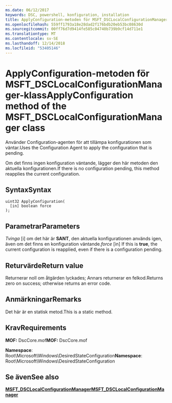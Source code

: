 ```yaml
---
ms.date: 06/12/2017
keywords: DSC, powershell, konfiguration, installation
title: ApplyConfiguration-metoden för MSFT_DSCLocalConfigurationManager-klass
ms.openlocfilehash: 559ff1793a18e28dad2f176bdb20eb53bc08630d
ms.sourcegitcommit: 00ff76d7d9414fe585c04740b739b9cf14d711e1
ms.translationtype: MT
ms.contentlocale: sv-SE
ms.lasthandoff: 12/14/2018
ms.locfileid: "53405146"
---
```

# <a name="applyconfiguration-method-of-the-msftdsclocalconfigurationmanager-class"></a><span data-ttu-id="a07d5-103">ApplyConfiguration-metoden för MSFT_DSCLocalConfigurationManager-klass</span><span class="sxs-lookup"><span data-stu-id="a07d5-103">ApplyConfiguration method of the MSFT_DSCLocalConfigurationManager class</span></span>

<span data-ttu-id="a07d5-104">Använder Configuration-agenten för att tillämpa konfigurationen som väntar.</span><span class="sxs-lookup"><span data-stu-id="a07d5-104">Uses the Configuration Agent to apply the configuration that is pending.</span></span>

<span data-ttu-id="a07d5-105">Om det finns ingen konfiguration väntande, lägger den här metoden den aktuella konfigurationen.</span><span class="sxs-lookup"><span data-stu-id="a07d5-105">If there is no configuration pending, this method reapplies the current configuration.</span></span>

## <a name="syntax"></a><span data-ttu-id="a07d5-106">Syntax</span><span class="sxs-lookup"><span data-stu-id="a07d5-106">Syntax</span></span>

```mof
uint32 ApplyConfiguration(
  [in] boolean force
);
```

## <a name="parameters"></a><span data-ttu-id="a07d5-107">Parametrar</span><span class="sxs-lookup"><span data-stu-id="a07d5-107">Parameters</span></span>

<span data-ttu-id="a07d5-108">*Tvinga* \[i\] om det här är **SANT**, den aktuella konfigurationen används igen, även om det finns en konfiguration väntande.</span><span class="sxs-lookup"><span data-stu-id="a07d5-108">*force* \[in\] If this is **true**, the current configuration is reapplied, even if there is a configuration pending.</span></span>

## <a name="return-value"></a><span data-ttu-id="a07d5-109">Returvärde</span><span class="sxs-lookup"><span data-stu-id="a07d5-109">Return value</span></span>

<span data-ttu-id="a07d5-110">Returnerar noll om åtgärden lyckades; Annars returnerar en felkod.</span><span class="sxs-lookup"><span data-stu-id="a07d5-110">Returns zero on success; otherwise returns an error code.</span></span>

## <a name="remarks"></a><span data-ttu-id="a07d5-111">Anmärkningar</span><span class="sxs-lookup"><span data-stu-id="a07d5-111">Remarks</span></span>

<span data-ttu-id="a07d5-112">Det här är en statisk metod.</span><span class="sxs-lookup"><span data-stu-id="a07d5-112">This is a static method.</span></span>

## <a name="requirements"></a><span data-ttu-id="a07d5-113">Krav</span><span class="sxs-lookup"><span data-stu-id="a07d5-113">Requirements</span></span>

<span data-ttu-id="a07d5-114">**MOF:** DscCore.mof</span><span class="sxs-lookup"><span data-stu-id="a07d5-114">**MOF:** DscCore.mof</span></span>

<span data-ttu-id="a07d5-115">**Namespace**: Root\Microsoft\Windows\DesiredStateConfiguration</span><span class="sxs-lookup"><span data-stu-id="a07d5-115">**Namespace**: Root\Microsoft\Windows\DesiredStateConfiguration</span></span>

## <a name="see-also"></a><span data-ttu-id="a07d5-116">Se även</span><span class="sxs-lookup"><span data-stu-id="a07d5-116">See also</span></span>

[<span data-ttu-id="a07d5-117">**MSFT_DSCLocalConfigurationManager**</span><span class="sxs-lookup"><span data-stu-id="a07d5-117">**MSFT_DSCLocalConfigurationManager**</span></span>](msft-dsclocalconfigurationmanager.md)